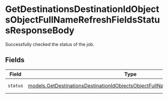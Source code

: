 # GetDestinationsDestinationIdObjectsObjectFullNameRefreshFieldsStatusResponseBody

Successfully checked the status of the job.


## Fields

| Field                                                                                                                                                                                      | Type                                                                                                                                                                                       | Required                                                                                                                                                                                   | Description                                                                                                                                                                                | Example                                                                                                                                                                                    |
| ------------------------------------------------------------------------------------------------------------------------------------------------------------------------------------------ | ------------------------------------------------------------------------------------------------------------------------------------------------------------------------------------------ | ------------------------------------------------------------------------------------------------------------------------------------------------------------------------------------------ | ------------------------------------------------------------------------------------------------------------------------------------------------------------------------------------------ | ------------------------------------------------------------------------------------------------------------------------------------------------------------------------------------------ |
| `status`                                                                                                                                                                                   | [models.GetDestinationsDestinationIdObjectsObjectFullNameRefreshFieldsStatusStatus](../../models/operations/getdestinationsdestinationidobjectsobjectfullnamerefreshfieldsstatusstatus.md) | :heavy_minus_sign:                                                                                                                                                                         | Status of the job.                                                                                                                                                                         | processing                                                                                                                                                                                 |